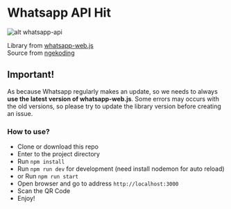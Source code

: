 # Whatsapp API Hit

![alt whatsapp-api](https://res.cloudinary.com/dk0053zbe/image/upload/v1640457979/Screen_Shot_2021-12-26_at_02.44.58_x3swjs.png)

Library from <a href="https://github.com/pedroslopez/whatsapp-web.js">whatsapp-web.js</a> <br>
Source from <a href="https://github.com/ngekoding/whatsapp-api-tutorial">ngekoding</a>
## Important!

As because Whatsapp regularly makes an update, so we needs to always **use the latest version of whatsapp-web.js**. Some errors may occurs with the old versions, so please try to update the library version before creating an issue.

### How to use?

- Clone or download this repo
- Enter to the project directory
- Run `npm install`
- Run `npm run dev` for development (need install nodemon for auto reload)
- or Run `npm run start`
- Open browser and go to address `http://localhost:3000`
- Scan the QR Code
- Enjoy!
